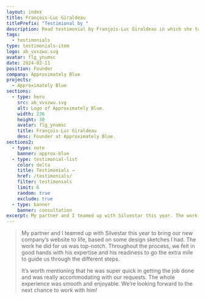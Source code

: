 ```yaml
---
layout: index
title: François-Luc Giraldeau
titlePrefix: "Testimional by "
description: Read testimonial by François-Luc Giraldeau in which she talks about her positive experience in working with Silvestar Bistrović.
tags:
  - testimonials
type: testimonials-item
logo: ab_vvxzwu.svg
avatar: flg_ynumsc
date: 2024-02-11
position: Founder
company: Approximately Blue
projects:
  - Approximately Blue
sections:
  - type: hero
    src: ab_vvxzwu.svg
    alt: Logo of Approximately Blue.
    width: 236
    height: 30
    avatar: flg_ynumsc
    title: François-Luc Giraldeau
    desc: Founder at Approximately Blue.
sections2:
  - type: note
    banner: approx-blue
  - type: testimonial-list
    color: delta
    title: Testimonials →
    href: /testimonials/
    filter: testimonials
    limit: 6
    random: true
    exclude: true
  - type: banner
    banner: consultation
excerpt: My partner and I teamed up with Silvestar this year. The work he did was top-notch...
---
```


> My partner and I teamed up with Silvestar this year to bring our new company’s website to life, based on some design sketches I had. The work he did for us was top-notch. Throughout the process, we felt in good hands with his expertise and his readiness to go the extra mile to guide us through the different steps.
>
> It’s worth mentioning that he was super quick in getting the job done and was really accommodating with our requests. The whole experience was smooth and enjoyable. We’re looking forward to the next chance to work with him!
